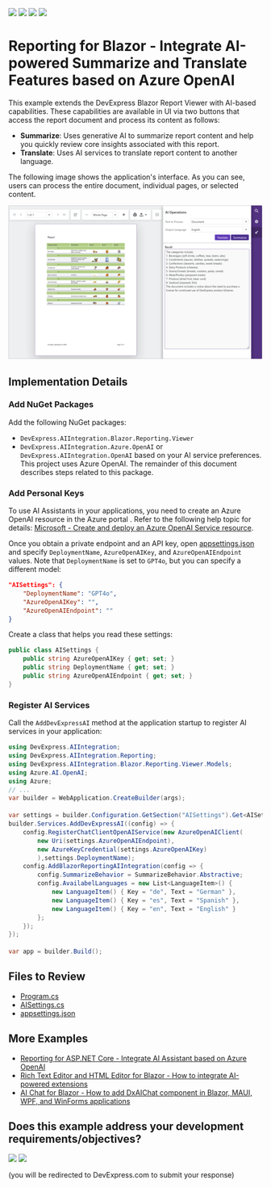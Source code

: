 <!-- default badges list -->
![](https://img.shields.io/endpoint?url=https://codecentral.devexpress.com/api/v1/VersionRange/856409791/24.2.1%2B)
[![](https://img.shields.io/badge/Open_in_DevExpress_Support_Center-FF7200?style=flat-square&logo=DevExpress&logoColor=white)](https://supportcenter.devexpress.com/ticket/details/T1253240)
[![](https://img.shields.io/badge/📖_How_to_use_DevExpress_Examples-e9f6fc?style=flat-square)](https://docs.devexpress.com/GeneralInformation/403183)
[![](https://img.shields.io/badge/💬_Leave_Feedback-feecdd?style=flat-square)](#does-this-example-address-your-development-requirementsobjectives)
<!-- default badges end -->
# Reporting for Blazor - Integrate AI-powered Summarize and Translate Features based on Azure OpenAI

This example extends the DevExpress Blazor Report Viewer with AI-based capabilities. These capabilities are available in UI via two buttons that access the report document and process its content as follows:

- **Summarize**: Uses generative AI to summarize report content and help you quickly review core insights associated with this report.
- **Translate**: Uses AI services to translate report content to another language.

The following image shows the application's interface. As you can see, users can process the entire document, individual pages, or selected content. 

![AI-Powered Summarize and Translate Buttons](blazor-reporting-ai-enhancements.png)

## Implementation Details

### Add NuGet Packages

Add the following NuGet packages:
- `DevExpress.AIIntegration.Blazor.Reporting.Viewer`
- `DevExpress.AIIntegration.Azure.OpenAI` or `DevExpress.AIIntegration.OpenAI` based on your AI service preferences. This project uses Azure OpenAI. The remainder of this document describes steps related to this package.  

### Add Personal Keys

To use AI Assistants in your applications, you need to create an Azure OpenAI resource in the Azure portal . Refer to the following help topic for details: [Microsoft - Create and deploy an Azure OpenAI Service resource](https://learn.microsoft.com/en-us/azure/ai-services/openai/how-to/create-resource?pivots=web-portal).

Once you obtain a private endpoint and an API key, open [appsettings.json](./CS/BlazorReportViewer/appsettings.json) and specify `DeploymentName`, `AzureOpenAIKey`, and `AzureOpenAIEndpoint` values. Note that `DeploymentName` is  set to `GPT4o`, but you can specify a different model:

```json
"AISettings": {
    "DeploymentName": "GPT4o",
    "AzureOpenAIKey": "",
    "AzureOpenAIEndpoint": ""
}
``` 

Create a class that helps you read these settings:

```cs
public class AISettings {
    public string AzureOpenAIKey { get; set; }
    public string DeploymentName { get; set; }
    public string AzureOpenAIEndpoint { get; set; }
}
```

### Register AI Services

Call the `AddDevExpressAI` method at the application startup to register AI services in your application:

```cs
using DevExpress.AIIntegration;
using DevExpress.AIIntegration.Reporting;
using DevExpress.AIIntegration.Blazor.Reporting.Viewer.Models;
using Azure.AI.OpenAI;
using Azure;
// ...
var builder = WebApplication.CreateBuilder(args);

var settings = builder.Configuration.GetSection("AISettings").Get<AISettings>();
builder.Services.AddDevExpressAI((config) => {
    config.RegisterChatClientOpenAIService(new AzureOpenAIClient(
        new Uri(settings.AzureOpenAIEndpoint),
        new AzureKeyCredential(settings.AzureOpenAIKey)
        ),settings.DeploymentName);
    config.AddBlazorReportingAIIntegration(config => {
        config.SummarizeBehavior = SummarizeBehavior.Abstractive;
        config.AvailabelLanguages = new List<LanguageItem>() {
            new LanguageItem() { Key = "de", Text = "German" },
            new LanguageItem() { Key = "es", Text = "Spanish" },
            new LanguageItem() { Key = "en", Text = "English" }
        };
    });
});

var app = builder.Build();
```

## Files to Review 

- [Program.cs](./CS/BlazorReportViewer/Program.cs)
- [AISettings.cs](./CS/BlazorReportViewer/Settings/AISettings.cs)
- [appsettings.json](./CS/BlazorReportViewer/appsettings.json)

## More Examples

- [Reporting for ASP.NET Core - Integrate AI Assistant based on Azure OpenAI](https://github.com/DevExpress-Examples/web-reporting-integrate-ai-assistant/)
- [Rich Text Editor and HTML Editor for Blazor - How to integrate AI-powered extensions](https://github.com/DevExpress-Examples/blazor-ai-integration-to-text-editors)
- [AI Chat for Blazor - How to add DxAIChat component in Blazor, MAUI, WPF, and WinForms applications](https://github.com/DevExpress-Examples/devexpress-ai-chat-samples)

<!-- feedback -->
## Does this example address your development requirements/objectives?

[<img src="https://www.devexpress.com/support/examples/i/yes-button.svg"/>](https://www.devexpress.com/support/examples/survey.xml?utm_source=github&utm_campaign=blazor-reporting-ai-summarize-and-translate&~~~was_helpful=yes) [<img src="https://www.devexpress.com/support/examples/i/no-button.svg"/>](https://www.devexpress.com/support/examples/survey.xml?utm_source=github&utm_campaign=blazor-reporting-ai-summarize-and-translate&~~~was_helpful=no)

(you will be redirected to DevExpress.com to submit your response)
<!-- feedback end -->
